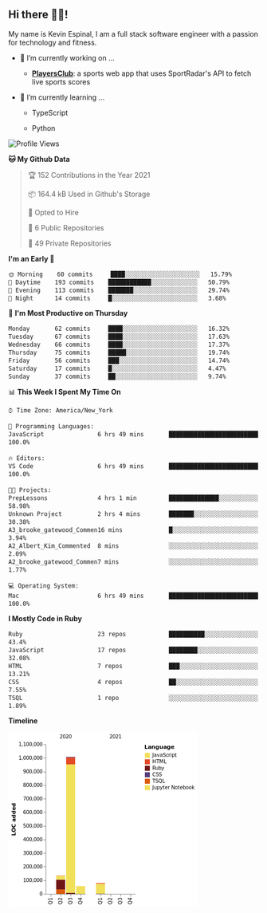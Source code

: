 ## Hi there 👋🏽!

My name is Kevin Espinal, I am a full stack software engineer with a passion for technology and fitness.

- 🔭 I’m currently working on ...

     - **[PlayersClub](https://playersclub.herokuapp.com/#/)**: a sports web app that uses SportRadar's API to fetch live sports scores

- 🌱 I’m currently learning ...

     - TypeScript
     
     - Python
     
<!--START_SECTION:waka-->
![Profile Views](http://img.shields.io/badge/Profile%20Views-0-blue)

**🐱 My Github Data** 

> 🏆 152 Contributions in the Year 2021
 > 
> 📦 164.4 kB Used in Github's Storage 
 > 
> 💼 Opted to Hire
 > 
> 📜 6 Public Repositories 
 > 
> 🔑 49 Private Repositories  
 > 
**I'm an Early 🐤** 

```text
🌞 Morning    60 commits     ████░░░░░░░░░░░░░░░░░░░░░   15.79% 
🌆 Daytime    193 commits    ████████████░░░░░░░░░░░░░   50.79% 
🌃 Evening    113 commits    ███████░░░░░░░░░░░░░░░░░░   29.74% 
🌙 Night      14 commits     █░░░░░░░░░░░░░░░░░░░░░░░░   3.68%

```
📅 **I'm Most Productive on Thursday** 

```text
Monday       62 commits     ████░░░░░░░░░░░░░░░░░░░░░   16.32% 
Tuesday      67 commits     ████░░░░░░░░░░░░░░░░░░░░░   17.63% 
Wednesday    66 commits     ████░░░░░░░░░░░░░░░░░░░░░   17.37% 
Thursday     75 commits     █████░░░░░░░░░░░░░░░░░░░░   19.74% 
Friday       56 commits     ███░░░░░░░░░░░░░░░░░░░░░░   14.74% 
Saturday     17 commits     █░░░░░░░░░░░░░░░░░░░░░░░░   4.47% 
Sunday       37 commits     ██░░░░░░░░░░░░░░░░░░░░░░░   9.74%

```


📊 **This Week I Spent My Time On** 

```text
⌚︎ Time Zone: America/New_York

💬 Programming Languages: 
JavaScript               6 hrs 49 mins       █████████████████████████   100.0%

🔥 Editors: 
VS Code                  6 hrs 49 mins       █████████████████████████   100.0%

🐱‍💻 Projects: 
PrepLessons              4 hrs 1 min         ██████████████░░░░░░░░░░░   58.98% 
Unknown Project          2 hrs 4 mins        ███████░░░░░░░░░░░░░░░░░░   30.38% 
A3_brooke_gatewood_Commen16 mins             █░░░░░░░░░░░░░░░░░░░░░░░░   3.94% 
A2_Albert_Kim_Commented  8 mins              ░░░░░░░░░░░░░░░░░░░░░░░░░   2.09% 
A2_brooke_gatewood_Commen7 mins              ░░░░░░░░░░░░░░░░░░░░░░░░░   1.77%

💻 Operating System: 
Mac                      6 hrs 49 mins       █████████████████████████   100.0%

```

**I Mostly Code in Ruby** 

```text
Ruby                     23 repos            ██████████░░░░░░░░░░░░░░░   43.4% 
JavaScript               17 repos            ████████░░░░░░░░░░░░░░░░░   32.08% 
HTML                     7 repos             ███░░░░░░░░░░░░░░░░░░░░░░   13.21% 
CSS                      4 repos             ██░░░░░░░░░░░░░░░░░░░░░░░   7.55% 
TSQL                     1 repo              ░░░░░░░░░░░░░░░░░░░░░░░░░   1.89%

```


**Timeline**

![Chart not found](https://raw.githubusercontent.com/espinalk212/espinalk212/main/charts/bar_graph.png) 


<!--END_SECTION:waka-->


<!--
**espinalk212/espinalk212** is a ✨ _special_ ✨ repository because its `README.md` (this file) appears on your GitHub profile.

Here are some ideas to get you started:

- 🔭 I’m currently working on ...
- 🌱 I’m currently learning ...
- 👯 I’m looking to collaborate on ...
- 🤔 I’m looking for help with ...
- 💬 Ask me about ...
- 📫 How to reach me: ...
- 😄 Pronouns: ...
- ⚡ Fun fact: ...
-->
